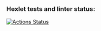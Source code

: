 ### Hexlet tests and linter status:
[![Actions Status](https://github.com/DanikDreamer/python-pytest-testing-project-79/actions/workflows/hexlet-check.yml/badge.svg)](https://github.com/DanikDreamer/python-pytest-testing-project-79/actions)